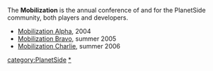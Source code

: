 The **Mobilization** is the annual conference of and for the PlanetSide
community, both players and developers.

- [Mobilization Alpha](Mobilization_Alpha.md "wikilink"), 2004
- [Mobilization Bravo](Mobilization_Bravo.md "wikilink"), summer 2005
- [Mobilization Charlie](Mobilization_Charlie.md "wikilink"), summer 2006

[category:PlanetSide](category:PlanetSide.md "wikilink")
[\*](category:Mobilization.md "wikilink")
